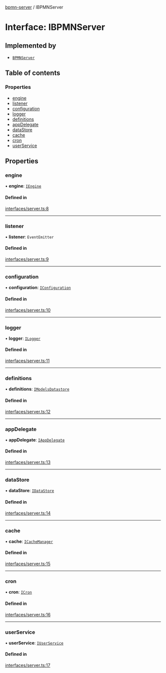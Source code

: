 [bpmn-server](../readme.md) / IBPMNServer

# Interface: IBPMNServer

## Implemented by

- [`BPMNServer`](../classes/BPMNServer.md)

## Table of contents

### Properties

- [engine](IBPMNServer.md#engine)
- [listener](IBPMNServer.md#listener)
- [configuration](IBPMNServer.md#configuration)
- [logger](IBPMNServer.md#logger)
- [definitions](IBPMNServer.md#definitions)
- [appDelegate](IBPMNServer.md#appdelegate)
- [dataStore](IBPMNServer.md#datastore)
- [cache](IBPMNServer.md#cache)
- [cron](IBPMNServer.md#cron)
- [userService](IBPMNServer.md#userservice)

## Properties

### engine

• **engine**: [`IEngine`](IEngine.md)

#### Defined in

[interfaces/server.ts:8](https://github.com/bpmnServer/bpmn-server/blob/4a25965/src/interfaces/server.ts#L8)

___

### listener

• **listener**: `EventEmitter`

#### Defined in

[interfaces/server.ts:9](https://github.com/bpmnServer/bpmn-server/blob/4a25965/src/interfaces/server.ts#L9)

___

### configuration

• **configuration**: [`IConfiguration`](IConfiguration.md)

#### Defined in

[interfaces/server.ts:10](https://github.com/bpmnServer/bpmn-server/blob/4a25965/src/interfaces/server.ts#L10)

___

### logger

• **logger**: [`ILogger`](ILogger.md)

#### Defined in

[interfaces/server.ts:11](https://github.com/bpmnServer/bpmn-server/blob/4a25965/src/interfaces/server.ts#L11)

___

### definitions

• **definitions**: [`IModelsDatastore`](IModelsDatastore.md)

#### Defined in

[interfaces/server.ts:12](https://github.com/bpmnServer/bpmn-server/blob/4a25965/src/interfaces/server.ts#L12)

___

### appDelegate

• **appDelegate**: [`IAppDelegate`](IAppDelegate.md)

#### Defined in

[interfaces/server.ts:13](https://github.com/bpmnServer/bpmn-server/blob/4a25965/src/interfaces/server.ts#L13)

___

### dataStore

• **dataStore**: [`IDataStore`](IDataStore.md)

#### Defined in

[interfaces/server.ts:14](https://github.com/bpmnServer/bpmn-server/blob/4a25965/src/interfaces/server.ts#L14)

___

### cache

• **cache**: [`ICacheManager`](ICacheManager.md)

#### Defined in

[interfaces/server.ts:15](https://github.com/bpmnServer/bpmn-server/blob/4a25965/src/interfaces/server.ts#L15)

___

### cron

• **cron**: [`ICron`](ICron.md)

#### Defined in

[interfaces/server.ts:16](https://github.com/bpmnServer/bpmn-server/blob/4a25965/src/interfaces/server.ts#L16)

___

### userService

• **userService**: [`IUserService`](IUserService.md)

#### Defined in

[interfaces/server.ts:17](https://github.com/bpmnServer/bpmn-server/blob/4a25965/src/interfaces/server.ts#L17)
